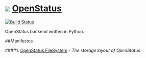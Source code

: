 ![](https://cdn0.iconfinder.com/data/icons/octicons/1024/gear-64.png) [OpenStatus](http://openstatus.github.io)
==========

[![Build Status](https://travis-ci.org/OpenStatus/OpenStatus.svg)](https://travis-ci.org/OpenStatus/OpenStatus)

OpenStatus backend written in Python.

##Manifestos

####1. [OpenStatus FileSystem](http://git.io/YW-qSQ) - _The storage layout of OpenStatus._
